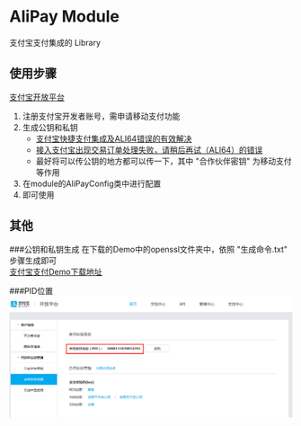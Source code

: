 # AliPay Module #
支付宝支付集成的 Library

## 使用步骤 ##

[支付宝开放平台](https://openhome.alipay.com/platform/home.htm)

1. 注册支付宝开发者账号，需申请移动支付功能
2. 生成公钥和私钥
	- [支付宝快捷支付集成及ALI64错误的有效解决](http://www.lxway.com/509081056.htm)
	- [接入支付宝出现交易订单处理失败，请稍后再试（ALI64）的错误](http://www.01happy.com/alipay_error_ali64/)
	- 最好将可以传公钥的地方都可以传一下，其中 "合作伙伴密钥" 为移动支付等作用
3.  在module的AliPayConfig类中进行配置
4.  即可使用

## 其他 ##
###公钥和私钥生成
在下载的Demo中的openssl文件夹中，依照 "生成命令.txt" 步骤生成即可  
[支付宝支付Demo下载地址](http://aopsdkdownload.cn-hangzhou.alipay-pub.aliyun-inc.com/demo/WS_MOBILE_PAY_SDK_BASE.zip?spm=a219a.7629140.0.0.v4JXul&file=WS_MOBILE_PAY_SDK_BASE.zip)

###PID位置
![PID](PID.png)

 